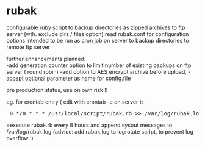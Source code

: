 rubak
=====

 configurable ruby script to backup directories as zipped archives to ftp server (wth. exclude dirs / files option)
 read rubak.conf for configuration options
 intended to be run as cron job on server to backup directories to remote ftp server
 
 further enhancements planned:  
 -add generation counter option to limit number  of existing backups on ftp server ( round robin)
 -add option to AES encrypt archive before upload, 
 -accept optional parameter as name for config.file
 
 pre production status, use on own risk !!
 
 eg. for crontab entry ( edit with crontab -e on server ): 
 <br>
 <pre> 0 */8 * * * /usr/local/script/rubak.rb >> /var/log/rubak.log 2>&1</pre>
 
 =execute rubak.rb every 8 hours and append sysout messages to /var/log/rubak.log
 (advice: add rubak.log to logrotate script, to prevent log overflow :) 
